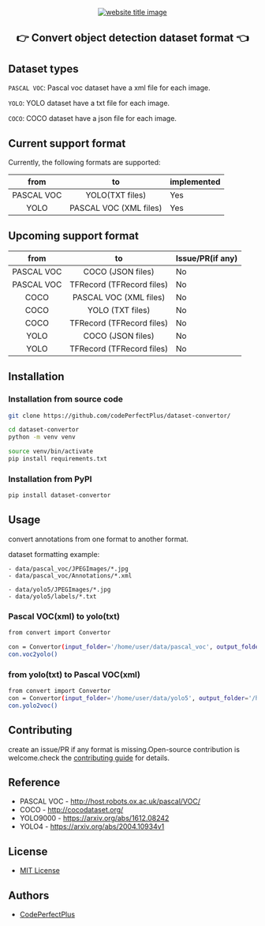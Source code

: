 ﻿<p align="center">
  <a href="https://github.com/codePerfectPlus/dataset-convertor"><img src="https://capsule-render.vercel.app/api?type=rect&color=009ACD&height=100&section=header&text=Dataset%20Convertor&fontSize=90%&fontColor=ffffff" alt="website title image"></a>
  <h2 align="center">👉 Convert object detection dataset format 👈</h2>
</p>

## Dataset types

`PASCAL VOC`: Pascal voc dataset have a xml file for each image.

`YOLO`: YOLO dataset have a txt file for each image.

`COCO`: COCO dataset have a json file for each image.

## Current support format

Currently, the following formats are supported:

|    from    |           to           | implemented |
| :--------: | :--------------------: | ----------- |
| PASCAL VOC |    YOLO(TXT files)     | Yes         |
|    YOLO    | PASCAL VOC (XML files) | Yes         |

## Upcoming support format

|    from    |            to             | Issue/PR(if any) |
| :--------: | :-----------------------: | ---------------- |
| PASCAL VOC |     COCO (JSON files)     | No               |
| PASCAL VOC | TFRecord (TFRecord files) | No               |
|    COCO    |  PASCAL VOC (XML files)   | No               |
|    COCO    |     YOLO (TXT files)      | No               |
|    COCO    | TFRecord (TFRecord files) | No               |
|    YOLO    |     COCO (JSON files)     | No               |
|    YOLO    | TFRecord (TFRecord files) | No               |

## Installation

### Installation from source code

```bash
git clone https://github.com/codePerfectPlus/dataset-convertor/
```

```bash
cd dataset-convertor
python -m venv venv
```

```bash
source venv/bin/activate
pip install requirements.txt
```

### Installation from PyPI

```bash
pip install dataset-convertor
```

## Usage

convert annotations from one format to another format.

dataset formatting example:

    - data/pascal_voc/JPEGImages/*.jpg
    - data/pascal_voc/Annotations/*.xml

    - data/yolo5/JPEGImages/*.jpg
    - data/yolo5/labels/*.txt

### Pascal VOC(xml) to yolo(txt)

```bash
from convert import Convertor

con = Convertor(input_folder='/home/user/data/pascal_voc', output_folder='/home/user/data/yolo5')
con.voc2yolo()
```

### from yolo(txt) to Pascal VOC(xml)

```bash
from convert import Convertor
con = Convertor(input_folder='/home/user/data/yolo5', output_folder='/home/user/data/pascal_voc')
con.yolo2voc()
```


## Contributing

create an issue/PR if any format is missing.Open-source contribution is welcome.check the [contributing guide](/CONTRIBUTING.md) for details.

## Reference

- PASCAL VOC - http://host.robots.ox.ac.uk/pascal/VOC/
- COCO - http://cocodataset.org/
- YOLO9000 - https://arxiv.org/abs/1612.08242
- YOLO4 - https://arxiv.org/abs/2004.10934v1

## License

- [MIT License](/LICENSE)

## Authors

- [CodePerfectPlus](https://github/com/CodePerfectPlus)
